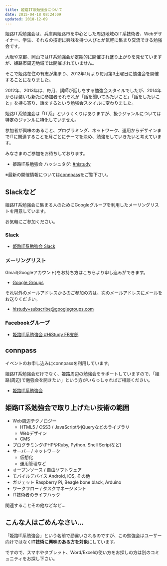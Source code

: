 ```yaml
---
title: 姫路IT系勉強会について
date: 2015-04-18 08:24:09
updated: 2018-12-09
---
```


姫路IT系勉強会は、兵庫県姫路市を中心とした周辺地域のIT系技術者、Webデザイナー、学生、それらの技術に興味を持つ人びとが気軽に集まり交流できる勉強会です。

大阪や京都、岡山ではIT系勉強会が定期的に開催され盛り上がりを見せていますが、姫路市周辺地域では開催されていません。

そこで姫路在住の有志が集まり、2012年1月より毎月第3土曜日に勉強会を開催することになりました。

2012年、2013年は、毎月、講師が話しをする勉強会スタイルでしたが、2014年からは装いも新たに参加者それぞれが「話を聞いてみたいこと」「話をしたいこと」を持ち寄り、話をするという勉強会スタイルに変わりました。

姫路IT系勉強会は「IT系」というくくりはありますが、扱うジャンルについては特定のジャンルに特化していません。

参加者が興味のあること、プログラミング、ネットワーク、運用からデザインまでITに関連することを月ごとにテーマを決め、勉強をしていきたいと考えています。

みなさまのご参加をお待ちしております。

- 姫路IT系勉強会 ハッシュタグ: [\#histudy](https://twitter.com/search?q=%23histudy&src=typd)

※最新の開催情報については[connpass](https://histudy.connpass.com/)をご覧下さい。

## Slackなど

姫路IT系勉強会に集まる人のためにGoogleグループを利用したメーリングリストを用意しています。

お気軽にご参加ください。

### Slack

- [姫路IT系勉強会 Slack](https://join.slack.com/t/histudy/shared_invite/enQtNDgyMzQ0MTUxNjAyLWM4ZmE3MDNmMWU1OTY4OGU5YzNhZDU3YWE5NGM3NWFkNjA3ZTc5MDZmZmY5NTg4M2M4Y2EyZDA0YmM1NDVjZmE)

### メーリングリスト

Gmail(Googleアカウント)をお持ち方はこちらより申し込みができます。

- [Google Groups](http://groups.google.com/group/histudy)

それ以外のメールアドレスからのご参加の方は、次のメールアドレスにメールをお送りください。

- histudy+subscribe@googlegroups.com

### Facebookグループ

- [姫路IT系勉強会 #HiStudy FB支部](http://www.facebook.com/groups/301986313162703/)

## connpass

イベントのお申し込みにconnpassを利用しています。

姫路IT系勉強会だけでなく、姫路周辺の勉強会をサポートしていますので、「姫路(周辺)で勉強会を開きたい」という方がいらっしゃればご相談ください。

- [姫路IT系勉強会](https://histudy.connpass.com/)

## 姫路IT系勉強会で取り上げたい技術の範囲

- Web周辺テクノロジー
  - HTML5 / CSS3 / JavaScriptやjQueryなどのライブラリ
  - Webデザイン
  - CMS
- プログラミング(PHPやRuby, Python. Shell Scriptなど)
- サーバー / ネットワーク
  - 仮想化
  - 運用管理など
- オープンソース / 自由ソフトウェア
- モバイルデバイス Android, iOS, その他
- ガジェット Raspberry Pi, Beagle bone black, Arduino
- ワークフロー / タスクマネージメント
- IT技術者のライフハック

関連することその他などなど…

## こんな人はごめんなさい…

「姫路IT系勉強会」という名前で勘違いされるのですが、この勉強会はユーザー向けではなく**IT技術に興味のある方を対象**にしています。

ですので、スマホやタブレット、Word/Excelの使い方をお探しの方は別のコミュニティをお探し下さい。
